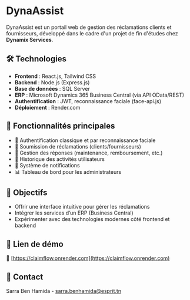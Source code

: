 # DynaAssist

DynaAssist est un portail web de gestion des réclamations clients et fournisseurs, développé dans le cadre d'un projet de fin d'études chez **Dynamix Services**.

## 🛠️ Technologies

- **Frontend** : React.js, Tailwind CSS
- **Backend** : Node.js (Express.js)
- **Base de données** : SQL Server
- **ERP** : Microsoft Dynamics 365 Business Central (via API OData/REST)
- **Authentification** : JWT, reconnaissance faciale (face-api.js)
- **Déploiement** : Render.com

## 🎯 Fonctionnalités principales

- 🔐 Authentification classique et par reconnaissance faciale
- 📩 Soumission de réclamations (clients/fournisseurs)
- 🔧 Gestion des réponses (maintenance, remboursement, etc.)
- 🧾 Historique des activités utilisateurs
- 🔔 Système de notifications
- 📊 Tableau de bord pour les administrateurs

## 📎 Objectifs

- Offrir une interface intuitive pour gérer les réclamations
- Intégrer les services d’un ERP (Business Central)
- Expérimenter avec des technologies modernes côté frontend et backend

## 🚀 Lien de démo

🔗 [https://claimflow.onrender.com](https://claimflow.onrender.com)

## 📧 Contact

Sarra Ben Hamida - [sarra.benhamida@esprit.tn](mailto:sarra.benhamida@esprit.tn)
